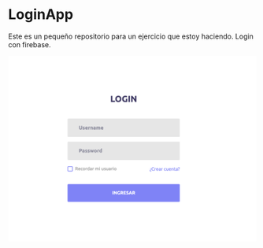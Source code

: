# LoginApp

Este es un pequeño repositorio para un ejercicio que estoy haciendo.
Login con firebase.


![](https://github.com/Klerith/angular-login-demoapp/blob/master/src/assets/images/demo.png?raw=true)

